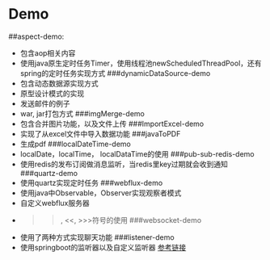 # Demo

##aspect-demo:
* 包含aop相关内容
* 使用java原生定时任务Timer，使用线程池newScheduledThreadPool，还有spring的定时任务实现方式
###dynamicDataSource-demo
* 包含动态数据源实现方式
* 原型设计模式的实现
* 发送邮件的例子
* war, jar打包方式
###imgMerge-demo
* 包含合并图片功能，以及文件上传
###ImportExcel-demo
* 实现了从excel文件中导入数据功能
###javaToPDF
* 生成pdf
###localDateTime-demo
* localDate，localTime， localDataTime的使用
###pub-sub-redis-demo
* 使用redis的发布订阅做消息监听，当redis里key过期就会收到通知
###quartz-demo
* 使用quartz实现定时任务
###webflux-demo
* 使用java中Observable，Observer实现观察者模式
* 自定义webflux服务器
* >>, <<, >>>符号的使用
###websocket-demo
* 使用了两种方式实现聊天功能
###listener-demo
* 使用springboot的监听器以及自定义监听器    [参考链接](https://blog.csdn.net/heshengfu1211/article/details/107420725?utm_medium=distribute.pc_relevant.none-task-blog-baidujs_title-4&spm=1001.2101.3001.4242)
